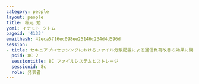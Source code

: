 ```yaml
---
category: people
layout: people
title: 稲元 勉
yomi: イナモト ツトム
pageid: '4133'
emailhash: 42eca5716ec098ee25146c234d4d596d
session:
- title: セキュアプロセッシングにおけるファイル分散配置による通信負荷改善の効果に関する研究
  psid: 8C-2
  sessiontitle: 8C ファイルシステムとストレージ
  sessionid: 8c
  role: 発表者
---
```

